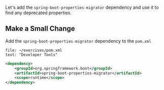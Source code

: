 Let's add the `spring-boot-properties-migrator` dependency and use it to find any deprecated properties.

## Make a **S**mall Change

Add the `spring-boot-properties-migrator` dependency to the `pom.xml`

```editor:select-matching-text
file: ~/exercises/pom.xml
text: "Developer Tools"
```

```xml
<dependency>
    <groupId>org.springframework.boot</groupId>
    <artifactId>spring-boot-properties-migrator</artifactId>
    <scope>runtime</scope>
</dependency>
```
